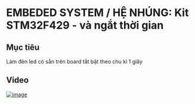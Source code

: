 # EMBEDED SYSTEM / HỆ NHÚNG: Kit STM32F429 - và ngắt thời gian

## Mục tiêu

Làm đèn led có sẵn trên board tắt bật theo chu kì 1 giây

## Video

[![image](https://github.com/user-attachments/assets/1cd74521-6e69-4ed6-8ae6-8861cf1278dc)](https://youtu.be/iNICh5uWPAE)
